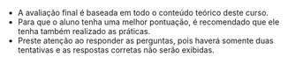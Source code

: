 - A avaliação final é baseada em todo o conteúdo teórico deste curso.
- Para que o aluno tenha uma melhor pontuação, é recomendado que ele tenha também realizado as práticas.
- Preste atenção ao responder as perguntas, pois haverá somente duas tentativas e as respostas corretas não serão exibidas.
